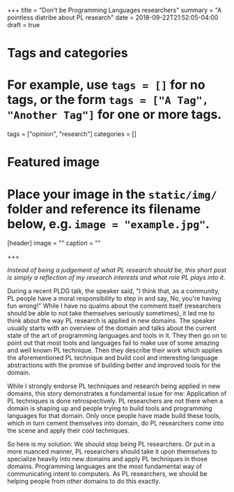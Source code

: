 +++
title = "Don't be Programming Languages researchers"
summary = "A pointless diatribe about PL research"
date = 2018-09-22T21:52:05-04:00
draft = true

# Tags and categories
# For example, use `tags = []` for no tags, or the form `tags = ["A Tag", "Another Tag"]` for one or more tags.
tags = ["opinion", "research"]
categories = []

# Featured image
# Place your image in the `static/img/` folder and reference its filename below, e.g. `image = "example.jpg"`.
[header]
image = ""
caption = ""

+++

*Instead of being a judgement of what PL research should be, this short post is
simply a reflection of my research interests and what role PL plays into it.*

During a recent PLDG talk, the speaker said, "I think that, as a community, PL
people have a moral responsibility to step in and say, No, you're having fun
wrong!" While I have no qualms about the comment itself (researchers should be
able to not take themselves seriously sometimes), it led me to think about the
way PL research is applied in new domains. The speaker usually starts with an
overview of the domain and talks about the current state of the art of
programming languages and tools in it. They then go on to point out that most
tools and languages fail to make use of some amazing and well known PL
technique. Then they describe their work which applies the aforementioned PL
technique and build cool and interesting language abstractions with the promise
of building better and improved tools for the domain.

While I strongly endorse PL techniques and research being applied in new
domains, this story demonstrates a fundamental issue for me: Application of PL techniques is
done retrospectively. PL researchers are not there when a domain is shaping up
and people trying to build tools and programming languages for that domain.
Only once people have made build these tools, which in turn cement
themselves into domain, do PL researchers come into the scene and apply their
cool techniques.

So here is my solution: We should stop being PL researchers. Or put in a more
nuanced manner, PL researchers should take it upon themselves to specialize
heavily into new domains and apply PL techniques in those domains. Programming
languages are the most fundamental way of communicating intent to computers. As
PL researchers, we should be helping people from other domains to do this
exactly.
